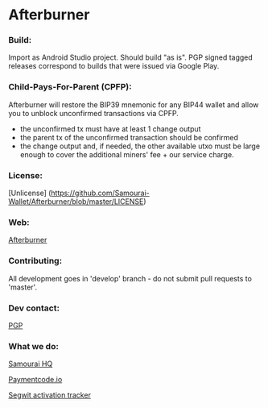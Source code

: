 # Afterburner

### Build:

Import as Android Studio project. Should build "as is". PGP signed tagged releases correspond to builds that were issued via Google Play.

### Child-Pays-For-Parent (CPFP):

Afterburner will restore the BIP39 mnemonic for any BIP44 wallet and allow you to unblock unconfirmed transactions via CPFP.

* the unconfirmed tx must have at least 1 change output
* the parent tx of the unconfirmed transaction should be confirmed
* the change output and, if needed, the other available utxo must be large enough to cover the additional miners' fee + our service charge.

### License:

[Unlicense] (https://github.com/Samourai-Wallet/Afterburner/blob/master/LICENSE)

### Web:

[Afterburner](http://www.afterburnerapp.com/)

### Contributing:

All development goes in 'develop' branch - do not submit pull requests to 'master'.

### Dev contact:

[PGP](http://pgp.mit.edu/pks/lookup?op=get&search=0x72B5BACDFEDF39D7)

### What we do:

[Samourai HQ](http://samouraiwallet.com)

[Paymentcode.io](http://paymentcode.io)

[Segwit activation tracker](http://segw.it)
